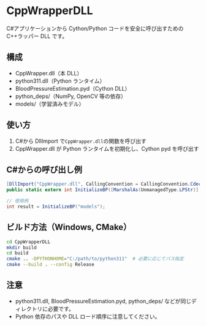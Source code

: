 # CppWrapperDLL

C#アプリケーションから Cython/Python コードを安全に呼び出すための C++ラッパー DLL です。

## 構成

- CppWrapper.dll（本 DLL）
- python311.dll（Python ランタイム）
- BloodPressureEstimation.pyd（Cython DLL）
- python_deps/（NumPy, OpenCV 等の依存）
- models/（学習済みモデル）

## 使い方

1. C#から DllImport で`CppWrapper.dll`の関数を呼び出す
2. CppWrapper.dll が Python ランタイムを初期化し、Cython pyd を呼び出す

## C#からの呼び出し例

```csharp
[DllImport("CppWrapper.dll", CallingConvention = CallingConvention.Cdecl, CharSet = CharSet.Ansi)]
public static extern int InitializeBP([MarshalAs(UnmanagedType.LPStr)] string modelDir);

// 使用例
int result = InitializeBP("models");
```

## ビルド方法（Windows, CMake）

```sh
cd CppWrapperDLL
mkdir build
cd build
cmake .. -DPYTHONHOME="C:/path/to/python311"  # 必要に応じてパス指定
cmake --build . --config Release
```

## 注意

- python311.dll, BloodPressureEstimation.pyd, python_deps/ などが同じディレクトリに必要です。
- Python 依存のパスや DLL ロード順序に注意してください。
